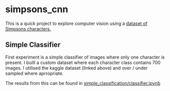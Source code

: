 # simpsons_cnn

This is a quick project to explore computer vision using a [dataset of Simpsons characters.](https://www.kaggle.com/alexattia/the-simpsons-characters-dataset)

## Simple Classifier
First experiment is a simple classifier of images where only one character is present. I built a custom dataset where each character class contains 700 images. I utilised the kaggle dataset (linked above) and over / under sampled where aprropriate. 

The results from this can be found in [simple_classification/classifier.ipynb](https://github.com/benjaminjellis/simpsons_cnn/blob/master/simple_classifer/classifier.ipynb)
